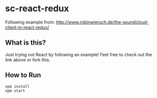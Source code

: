 # sc-react-redux
Following example from: http://www.robinwieruch.de/the-soundcloud-client-in-react-redux/

## What is this?

Just trying out React by following an example! Feel free to check out the link above or fork this.

## How to Run

    npm install
    npm start
